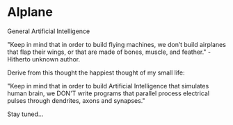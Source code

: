 # AIplane
General Artificial Intelligence

"Keep in mind that in order to build flying machines, we don’t build airplanes that flap their wings, or that are made of bones, muscle, and feather." -Hitherto unknown author.

Derive from this thought the happiest thought of my small life:

"Keep in mind that in order to build Artificial Intelligence that simulates human brain, we DON'T write programs that parallel process electrical pulses through dendrites, axons and synapses."

Stay tuned...

